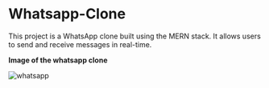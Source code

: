 # Whatsapp-Clone
This project is a WhatsApp clone built using the MERN stack. It allows users to send and receive messages in real-time.

**Image of the whatsapp clone**


![whatsapp](https://user-images.githubusercontent.com/89240335/228008047-9a8e27a6-6f61-4828-bdc8-5880bc9a5bf8.jpg)


